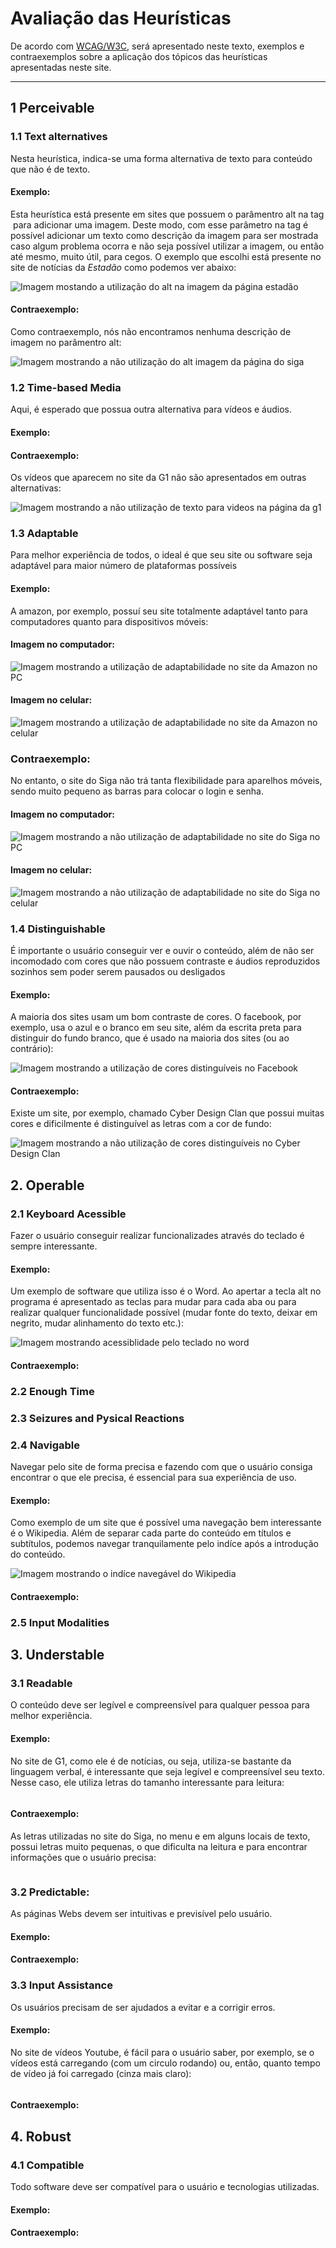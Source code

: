 # Avaliação das Heurísticas 

De acordo com [WCAG/W3C](https://www.w3.org/WAI/WCAG21/quickref/), será apresentado neste texto, exemplos e contraexemplos sobre a aplicação dos tópicos das heurísticas apresentadas neste site.
***
## 1 Perceivable

### 1.1 Text alternatives

Nesta heurística, indica-se uma forma alternativa de texto para conteúdo que não é de texto.

#### Exemplo:
Esta heurística está presente em sites que possuem o parâmentro alt na tag <img> para adicionar uma imagem. Deste modo, com esse parâmetro na tag é possível adicionar um texto como descrição da imagem para ser mostrada caso algum problema ocorra e não seja possível utilizar a imagem, ou então até mesmo, muito útil, para cegos. O exemplo que escolhi está presente no site de notícias da *Estadão* como podemos ver abaixo:

![Imagem mostando a utilização do alt na imagem da página estadão](imagens/1.1.1-text-alternatives.png)

#### Contraexemplo:
Como contraexemplo, nós não encontramos nenhuma descrição de imagem no parâmentro alt:

![Imagem mostrando a não utilização do alt imagem da página do siga](imagens/1.1.2-text-alternatives.png)

### 1.2 Time-based Media

Aqui, é esperado que possua outra alternativa para vídeos e áudios.

#### Exemplo:

#### Contraexemplo:
Os vídeos que aparecem no site da G1 não são apresentados em outras alternativas:

![Imagem mostrando a não utilização de texto para videos na página da g1](imagens/1.2.2-time-based-media.png)

### 1.3 Adaptable

Para melhor experiência de todos, o ideal é que seu site ou software seja adaptável para maior número de plataformas possíveis

#### Exemplo:
A amazon, por exemplo, possuí seu site totalmente adaptável tanto para computadores quanto para dispositivos móveis:

#### Imagem no computador:
![Imagem mostrando a utilização de adaptabilidade no site da Amazon no PC](imagens/1.3.1-adaptable.png)

#### Imagem no celular:
![Imagem mostrando a utilização de adaptabilidade no site da Amazon no celular](imagens/1.3.1-adaptable-mobile.png)

### Contraexemplo:

No entanto, o site do Siga não trá tanta flexibilidade para aparelhos móveis, sendo muito pequeno as barras para colocar o login e senha.

#### Imagem no computador:
![Imagem mostrando a não utilização de adaptabilidade no site do Siga no PC](imagens/1.3.2-adaptable.png)

#### Imagem no celular:
![Imagem mostrando a não utilização de adaptabilidade no site do Siga no celular](imagens/1.3.2-adaptable-mobile.png)

### 1.4 Distinguishable

É importante o usuário conseguir ver e ouvir o conteúdo, além de não ser incomodado com cores que não possuem contraste e áudios reproduzidos sozinhos sem poder serem pausados ou desligados

#### Exemplo:
A maioria dos sites usam um bom contraste de cores. O facebook, por exemplo, usa o azul e o branco em seu site, além da escrita preta para distinguir do fundo branco, que é usado na maioria dos sites (ou ao contrário):

![Imagem mostrando a utilização de cores distinguíveis no Facebook](imagens/1.4.1-distinguishable.png)

#### Contraexemplo:
Existe um site, por exemplo, chamado Cyber Design Clan que possui muitas cores e dificilmente é distinguível as letras com a cor de fundo:

![Imagem mostrando a não utilização de cores distinguíveis no Cyber Design Clan](imagens/1.4.2-distinguishable.png)

## 2. Operable

### 2.1 Keyboard Acessible

Fazer o usuário conseguir realizar funcionalizades através do teclado é sempre interessante.

#### Exemplo:
Um exemplo de software que utiliza isso é o Word. Ao apertar a tecla alt no programa é apresentado as teclas para mudar para cada aba ou para realizar qualquer funcionalidade possível (mudar fonte do texto, deixar em negrito, mudar alinhamento do texto etc.):

![Imagem mostrando acessiblidade pelo teclado no word](imagens/2.1.1-keyboard-acessible.png)

#### Contraexemplo:

### 2.2 Enough Time

### 2.3 Seizures and Pysical Reactions

### 2.4 Navigable

Navegar pelo site de forma precisa e fazendo com que o usuário consiga encontrar o que ele precisa, é essencial para sua experiência de uso.

#### Exemplo:
Como exemplo de um site que é possível uma navegação bem interessante é o Wikipedia. Além de separar cada parte do conteúdo em títulos e subtítulos, podemos navegar tranquilamente pelo indíce após a introdução do conteúdo.

![Imagem mostrando o indíce navegável do Wikipedia](imagens/2.4.1-navigable.png)

#### Contraexemplo:

### 2.5 Input Modalities

## 3. Understable

### 3.1 Readable

O conteúdo deve ser legível e compreensível para qualquer pessoa para melhor experiência.

#### Exemplo:

No site de G1, como ele é de notícias, ou seja, utiliza-se bastante da linguagem verbal, é interessante que seja legível e compreensível seu texto. Nesse caso, ele utiliza letras do tamanho interessante para leitura:

![]()

#### Contraexemplo:

As letras utilizadas no site do Siga, no menu e em alguns locais de texto, possui letras muito pequenas, o que dificulta na leitura e para encontrar informações que o usuário precisa:

![]()

### 3.2 Predictable:

As páginas Webs devem ser intuitivas e previsível pelo usuário.

#### Exemplo:

#### Contraexemplo:

### 3.3 Input Assistance

Os usuários precisam de ser ajudados a evitar e a corrigir erros.

#### Exemplo:

No site de vídeos Youtube, é fácil para o usuário saber, por exemplo, se o vídeos está carregando (com um circulo rodando) ou, então, quanto tempo de vídeo já foi carregado (cinza mais claro):

![]()

#### Contraexemplo:

## 4. Robust

### 4.1 Compatible

Todo software deve ser compatível para o usuário e tecnologias utilizadas.

#### Exemplo:

#### Contraexemplo:
